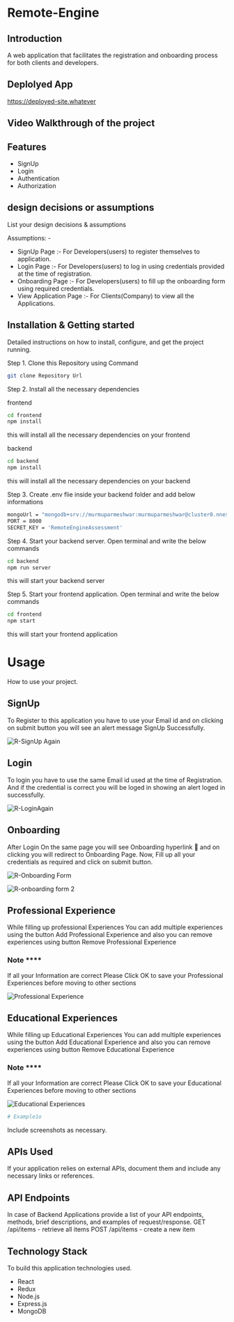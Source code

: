 # Remote-Engine

## Introduction
A web application that facilitates the registration and onboarding process for both clients and developers.

## Deplolyed App
https://deployed-site.whatever

## Video Walkthrough of the project

## Features

- SignUp
- Login
- Authentication
- Authorization

## design decisions or assumptions

List your design decisions & assumptions

 Assumptions: -
- SignUp Page :- For Developers(users) to register themselves to application.
- Login Page :- For Developers(users) to log in using credentials provided at the time of registration.
- Onboarding Page :- For Developers(users) to fill up the onboarding form using required credentials.
- View Application Page :- For Clients(Company) to view all the Applications.


## Installation & Getting started
Detailed instructions on how to install, configure, and get the project running.

Step 1. Clone this Repository using Command
```bash
git clone Repository Url
```

Step 2. Install all the necessary dependencies

frontend
```bash
cd frontend
npm install
```
this will install all the necessary dependencies on your frontend

backend
```bash
cd backend
npm install
```
this will install all the necessary dependencies on your backend

Step 3. Create .env flie inside your backend folder and add below informations
```bash
mongoUrl = "mongodb+srv://murmuparmeshwar:murmuparmeshwar@cluster0.nnesbwa.mongodb.net/RemoteEngine?retryWrites=true&w=majority"
PORT = 8000
SECRET_KEY = 'RemoteEngineAssessment'

```
Step 4. Start your backend server. Open terminal and write the below commands
```bash
cd backend
npm run server

```
this will start your backend server

Step 5. Start your frontend application. Open terminal and write the below commands
```bash
cd frontend
npm start

```
this will start your frontend application


# Usage
How to use your project.

## SignUp 

To Register to this application you have to use your Email id and on clicking on submit button you will see an alert message SignUp Successfully.

![R-SignUp Again](https://github.com/ParmeshwarMurmu/Remote-Engine/assets/121368970/49bf9883-d02a-4b2c-a46a-c4483caac5c8)


## Login 

To login you have to use the same Email id used at the time of Registration. And if the credential is correct you will be loged in showing an alert loged in successfully.

![R-LoginAgain](https://github.com/ParmeshwarMurmu/Remote-Engine/assets/121368970/58fe97bf-6e05-4a74-8361-4aabc43ab4df)

## Onboarding 

After Login On the same page you will see Onboarding  hyperlink 🔗  and on clicking you will redirect to Onboarding Page.
Now, Fill up all your credentials as required and click on submit button.

![R-Onboarding Form](https://github.com/ParmeshwarMurmu/Remote-Engine/assets/121368970/e0790489-ce1d-468b-94f2-6cebd162367c)

![R-onboarding form 2](https://github.com/ParmeshwarMurmu/Remote-Engine/assets/121368970/a7a59d3b-6cef-4c36-a3d6-400e00de9ebd)

## Professional Experience

While filling up professional Experiences You can add multiple experiences using the button Add Professional Experience and also you can remove experiences using button Remove Professional Experience
### Note ****

If all your Information are correct Please Click OK to save your Professional Experiences before moving to other sections

![Professional Experience](https://github.com/ParmeshwarMurmu/Remote-Engine/assets/121368970/a1165950-8722-4857-8bb6-ca84dc0e543c)

## Educational Experiences

While filling up Educational Experiences You can add multiple experiences using the button Add Educational Experience and also you can remove experiences using button Remove Educational Experience

### Note ****

If all your Information are correct Please Click OK to save your Educational Experiences before moving to other sections

![Educational Experiences](https://github.com/ParmeshwarMurmu/Remote-Engine/assets/121368970/f7826861-8bdb-4fcf-86bd-29f3443cac1e)




```bash
# Example1o
```

Include screenshots as necessary.

## APIs Used
If your application relies on external APIs, document them and include any necessary links or references.

## API Endpoints
In case of Backend Applications provide a list of your API endpoints, methods, brief descriptions, and examples of request/response.
GET /api/items - retrieve all items
POST /api/items - create a new item


## Technology Stack

To build this application technologies used.
- React
- Redux
- Node.js
- Express.js
- MongoDB
